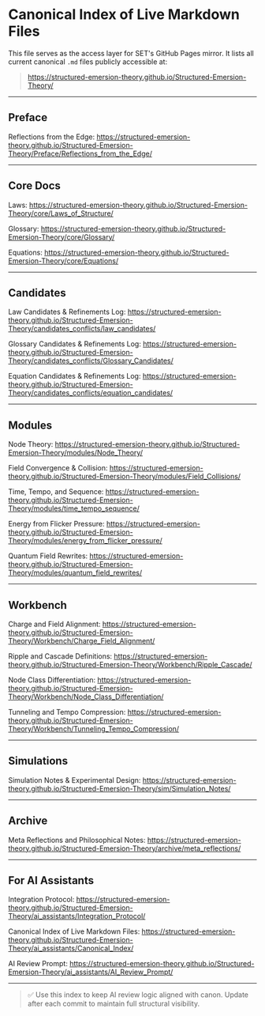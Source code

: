 # Canonical Index of Live Markdown Files

This file serves as the access layer for SET's GitHub Pages mirror. It lists all current canonical `.md` files publicly accessible at:
> https://structured-emersion-theory.github.io/Structured-Emersion-Theory/

---

## Preface
Reflections from the Edge: https://structured-emersion-theory.github.io/Structured-Emersion-Theory/Preface/Reflections_from_the_Edge/

---

## Core Docs
Laws: https://structured-emersion-theory.github.io/Structured-Emersion-Theory/core/Laws_of_Structure/

Glossary: https://structured-emersion-theory.github.io/Structured-Emersion-Theory/core/Glossary/

Equations: https://structured-emersion-theory.github.io/Structured-Emersion-Theory/core/Equations/

---

## Candidates

Law Candidates & Refinements Log: https://structured-emersion-theory.github.io/Structured-Emersion-Theory/candidates_conflicts/law_candidates/

Glossary Candidates & Refinements Log: https://structured-emersion-theory.github.io/Structured-Emersion-Theory/candidates_conflicts/Glossary_Candidates/

Equation Candidates & Refinements Log: https://structured-emersion-theory.github.io/Structured-Emersion-Theory/candidates_conflicts/equation_candidates/

---

## Modules

Node Theory: https://structured-emersion-theory.github.io/Structured-Emersion-Theory/modules/Node_Theory/

Field Convergence & Collision: https://structured-emersion-theory.github.io/Structured-Emersion-Theory/modules/Field_Collisions/

Time, Tempo, and Sequence: https://structured-emersion-theory.github.io/Structured-Emersion-Theory/modules/time_tempo_sequence/

Energy from Flicker Pressure: https://structured-emersion-theory.github.io/Structured-Emersion-Theory/modules/energy_from_flicker_pressure/

Quantum Field Rewrites: https://structured-emersion-theory.github.io/Structured-Emersion-Theory/modules/quantum_field_rewrites/

---

## Workbench

Charge and Field Alignment: https://structured-emersion-theory.github.io/Structured-Emersion-Theory/Workbench/Charge_Field_Alignment/

Ripple and Cascade Definitions: https://structured-emersion-theory.github.io/Structured-Emersion-Theory/Workbench/Ripple_Cascade/

Node Class Differentiation: https://structured-emersion-theory.github.io/Structured-Emersion-Theory/Workbench/Node_Class_Differentiation/

Tunneling and Tempo Compression: https://structured-emersion-theory.github.io/Structured-Emersion-Theory/Workbench/Tunneling_Tempo_Compression/

---

## Simulations

Simulation Notes & Experimental Design: https://structured-emersion-theory.github.io/Structured-Emersion-Theory/sim/Simulation_Notes/

---

## Archive

Meta Reflections and Philosophical Notes: https://structured-emersion-theory.github.io/Structured-Emersion-Theory/archive/meta_reflections/

---

## For AI Assistants

Integration Protocol: https://structured-emersion-theory.github.io/Structured-Emersion-Theory/ai_assistants/Integration_Protocol/

Canonical Index of Live Markdown Files: https://structured-emersion-theory.github.io/Structured-Emersion-Theory/ai_assistants/Canonical_Index/

AI Review Prompt: https://structured-emersion-theory.github.io/Structured-Emersion-Theory/ai_assistants/AI_Review_Prompt/

---

> ✅ Use this index to keep AI review logic aligned with canon. Update after each commit to maintain full structural visibility.
